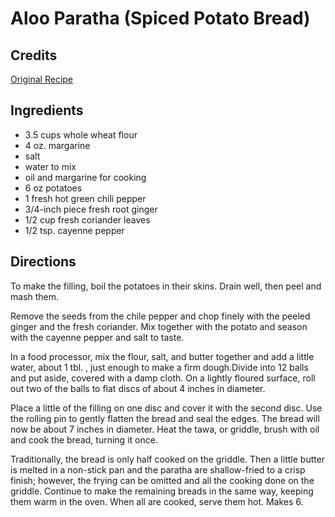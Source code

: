 # Aloo Paratha (Spiced Potato Bread) 

## Credits

[Original Recipe](http://www.ivu.org/recipes/reg/indian-potatoes5.html "http://www.ivu.org/recipes/reg/indian-potatoes5.html")

## Ingredients

- 3.5 cups whole wheat flour 
- 4 oz. margarine 
- salt 
- water to mix 
- oil and margarine for cooking 
- 6 oz potatoes 
- 1 fresh hot green chili pepper 
- 3/4-inch piece fresh root ginger 
- 1/2 cup fresh coriander leaves 
- 1/2 tsp. cayenne pepper

## Directions

To make the filling, boil the potatoes in their skins. Drain well, then peel and mash them.   
 Remove the seeds from the chile pepper and chop finely with the peeled ginger and the fresh coriander. Mix together with the potato and season with the cayenne pepper and salt to taste.   
  
 In a food processor, mix the flour, salt, and butter together and add a little water, about 1 tbl. , just enough to make a firm dough.Divide into 12 balls and put aside, covered with a damp cloth. On a lightly floured surface, roll out two of the balls to flat discs of about 4 inches in diameter.   
  
 Place a little of the filling on one disc and cover it with the second disc. Use the rolling pin to gently flatten the bread and seal the edges. The bread will now be about 7 inches in diameter. Heat the tawa, or griddle, brush with oil and cook the bread, turning it once.   
  
 Traditionally, the bread is only half cooked on the griddle. Then a little butter is melted in a non-stick pan and the paratha are shallow-fried to a crisp finish; however, the frying can be omitted and all the cooking done on the griddle. Continue to make the remaining breads in the same way, keeping them warm in the oven. When all are cooked, serve them hot. Makes 6.

